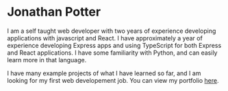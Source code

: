 # Jonathan Potter

I am a self taught web developer with two years of experience developing applications with javascript and React.  I have approximately a year of experience developing Express apps and using TypeScript for both Express and React applications.  I have some familiarity with Python, and can easily learn more in that language.

I have many example projects of what I have learned so far, and I am looking for my first web developement job. You can view my portfolio [here](https://portfolio-next-snowy-omega.vercel.app/).

<!---
JonathanDPotter/JonathanDPotter is a ✨ special ✨ repository because its `README.md` (this file) appears on your GitHub profile.
You can click the Preview link to take a look at your changes.
--->
